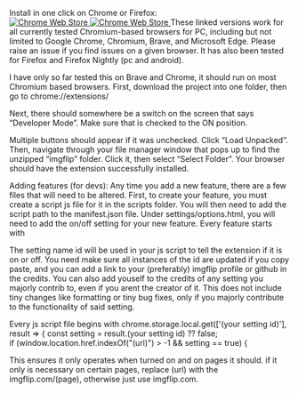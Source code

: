 Install in one click on Chrome or Firefox:<br>
<a href="https://chromewebstore.google.com/detail/imgxtension/cknjefajnedieficemhbonakbpjmiphc?authuser=0&hl=en">
    <img src="https://raw.githubusercontent.com/CreeperKing77/imgxtension//main/git_assets/images/cws-badge.png" alt="Chrome Web Store" style="max-width: 100%;">
</a>
<a href="https://addons.mozilla.org/en-US/firefox/addon/imgxtension/">
    <img src="https://raw.githubusercontent.com/CreeperKing77/imgxtension//main/git_assets/images/ff-addon-badge.png" alt="Chrome Web Store" style="max-width: 100%;">
</a>
These linked versions work for all currently tested Chromium-based browsers for PC, including but not limited to Google Chrome, Chromium, Brave, and Microsoft Edge. Please raise an issue if you find issues on a given browser. It has also been tested for Firefox and Firefox Nightly (pc and android).
 
I have only so far tested this on Brave and Chrome, it should run on most Chromium based browsers. First, download the project into one folder, then go to 
chrome://extensions/

Next, there should somewhere be a switch on the screen that says “Developer Mode”. Make sure that is checked to the ON position.

Multiple buttons should appear if it was unchecked. Click “Load Unpacked”. Then, navigate through your file manager window that pops up to find the unzipped “imgflip” folder. Click it, then select “Select Folder”. Your browser should have the extension successfully installed. 



Adding features (for devs):
Any time you add a new feature, there are a few files that will need to be altered. 
First, to create your feature, you must create a script js file for it in the scripts folder. 
You will then need to add the script path to the manifest.json file.
Under settings/options.html, you will need to add the on/off setting for your new feature. Every feature starts with <div class="setting-body" id="(your setting id)">

The setting name id will be used in your js script to tell the extension if it is on or off. You need make sure all instances of the id are updated if you copy paste, and you can
add a link to your (preferably) imgflip profile or github in the credits. You can also add youself to the credits of any setting you majorly contrib to, even if you arent the creator of it. This does not include tiny changes like formatting or tiny bug fixes, only if you majorly contribute to the functionality of said setting.

Every js script file begins with
chrome.storage.local.get(['(your setting id)'], result => {
    const setting = result.(your setting id) ?? false;    
    if (window.location.href.indexOf("(url)") > -1 && setting == true) {

This ensures it only operates when turned on and on pages it should. if it only is necessary on certain pages, replace (url) with the imgflip.com/(page), otherwise just use imgflip.com.



